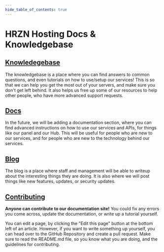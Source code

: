 ```yaml
--- 
hide_table_of_contents: true
---
```


# HRZN Hosting Docs & Knowledgebase

## [Knowledegebase](/knowledgebase/getting_support)

The knowledgebase is a place where you can find answers to common questions, and even tutorials on how to use/setup our services! This is so that we can help you get the most out of your servers, and make sure you don't get left behind. It also helps us free up some of our resources to help other people, who have more advanced support requests.

## [Docs](/docs/intro)

In the future, we will be adding a documentation section, where you can find advanced instructions on how to use our services and APIs, for things like our panel and our Hub. This will be useful for people who are new to our services, and for people who are new to the technology behind our services.

## [Blog](/blog)

The blog is a place where staff and management will be able to writeup about the interesting things they are doing. It is also where we will post things like new features, updates, or security updates.

## [Contributing](https://github.com/Horizon-Hosting/Documentation)

**Anyone can contribute to our documentation site!** You could fix any errors you come across, update the documentation, or write up a tutorial yourself.

You can edit a page, by clicking the "Edit this page" button at the bottom left of an article. However, if you want to write something up yourself, you can head over to the GitHub Repository and create a pull request. Make sure to read the README.md file, so you know what you are doing, and the guidelines for contributing.
